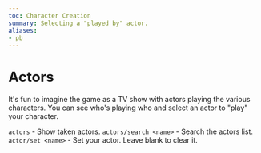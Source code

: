 ```yaml
---
toc: Character Creation
summary: Selecting a "played by" actor.
aliases:
- pb
---
```

# Actors

It's fun to imagine the game as a TV show with actors playing the various characters.  You can see who's playing who and select an actor to "play" your character.

`actors` - Show taken actors.
`actors/search <name>` - Search the actors list.
`actor/set <name>` - Set your actor.  Leave blank to clear it.
